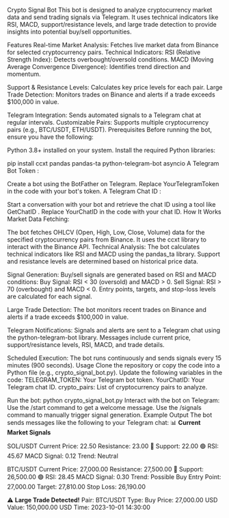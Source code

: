 Crypto Signal Bot
This bot is designed to analyze cryptocurrency market data and send trading signals via Telegram. It uses technical indicators like RSI, MACD, support/resistance levels, and large trade detection to provide insights into potential buy/sell opportunities.

Features
Real-time Market Analysis: Fetches live market data from Binance for selected cryptocurrency pairs.
Technical Indicators:
RSI (Relative Strength Index): Detects overbought/oversold conditions.
MACD (Moving Average Convergence Divergence): Identifies trend direction and momentum.

Support & Resistance Levels: Calculates key price levels for each pair.
Large Trade Detection: Monitors trades on Binance and alerts if a trade exceeds $100,000 in value.

Telegram Integration: Sends automated signals to a Telegram chat at regular intervals.
Customizable Pairs: Supports multiple cryptocurrency pairs (e.g., BTC/USDT, ETH/USDT).
Prerequisites
Before running the bot, ensure you have the following:

Python 3.8+ installed on your system.
Install the required Python libraries:

pip install ccxt pandas pandas-ta python-telegram-bot asyncio
A Telegram Bot Token :

Create a bot using the BotFather on Telegram.
Replace YourTelegramToken in the code with your bot's token.
A Telegram Chat ID :

Start a conversation with your bot and retrieve the chat ID using a tool like GetChatID .
Replace YourChatID in the code with your chat ID.
How It Works
Market Data Fetching:

The bot fetches OHLCV (Open, High, Low, Close, Volume) data for the specified cryptocurrency pairs from Binance.
It uses the ccxt library to interact with the Binance API.
Technical Analysis:
The bot calculates technical indicators like RSI and MACD using the pandas_ta library.
Support and resistance levels are determined based on historical price data.

Signal Generation:
Buy/sell signals are generated based on RSI and MACD conditions:
Buy Signal: RSI < 30 (oversold) and MACD > 0.
Sell Signal: RSI > 70 (overbought) and MACD < 0.
Entry points, targets, and stop-loss levels are calculated for each signal.

Large Trade Detection:
The bot monitors recent trades on Binance and alerts if a trade exceeds $100,000 in value.

Telegram Notifications:
Signals and alerts are sent to a Telegram chat using the python-telegram-bot library.
Messages include current price, support/resistance levels, RSI, MACD, and trade details.

Scheduled Execution:
The bot runs continuously and sends signals every 15 minutes (900 seconds).
Usage
Clone the repository or copy the code into a Python file (e.g., crypto_signal_bot.py).
Update the following variables in the code:
TELEGRAM_TOKEN: Your Telegram bot token.
YourChatID: Your Telegram chat ID.
crypto_pairs: List of cryptocurrency pairs to analyze.

Run the bot:
python crypto_signal_bot.py
Interact with the bot on Telegram:
Use the /start command to get a welcome message.
Use the /signals command to manually trigger signal generation.
Example Output
The bot sends messages like the following to your Telegram chat:
📊 **Current Market Signals**

SOL/USDT 
Current Price: 22.50
Resistance: 23.00 🔴
Support: 22.00 🟢
RSI: 45.67
MACD Signal: 0.12
Trend: Neutral


BTC/USDT 
Current Price: 27,000.00
Resistance: 27,500.00 🔴
Support: 26,500.00 🟢
RSI: 28.45
MACD Signal: 0.30
Trend: Possible Buy
Entry Point: 27,000.00
Target: 27,810.00
Stop Loss: 26,190.00

⚠️ **Large Trade Detected!**
Pair: BTC/USDT
Type: Buy
Price: 27,000.00 USD
Value: 150,000.00 USD
Time: 2023-10-01 14:30:00
